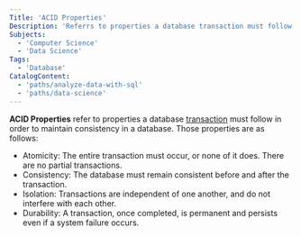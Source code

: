 ```yaml
---
Title: 'ACID Properties'
Description: 'Referrs to properties a database transaction must follow in order to maintain consistency in a database.'
Subjects:
  - 'Computer Science'
  - 'Data Science'
Tags:
  - 'Database'
CatalogContent:
  - 'paths/analyze-data-with-sql'
  - 'paths/data-science'
---
```


**ACID Properties** refer to properties a database [transaction](https://www.codecademy.com/resources/docs/general/database/transaction) must follow in order to maintain consistency in a database. Those properties are as follows:

- Atomicity: The entire transaction must occur, or none of it does. There are no partial transactions.
- Consistency: The database must remain consistent before and after the transaction.
- Isolation: Transactions are independent of one another, and do not interfere with each other.
- Durability: A transaction, once completed, is permanent and persists even if a system failure occurs.
